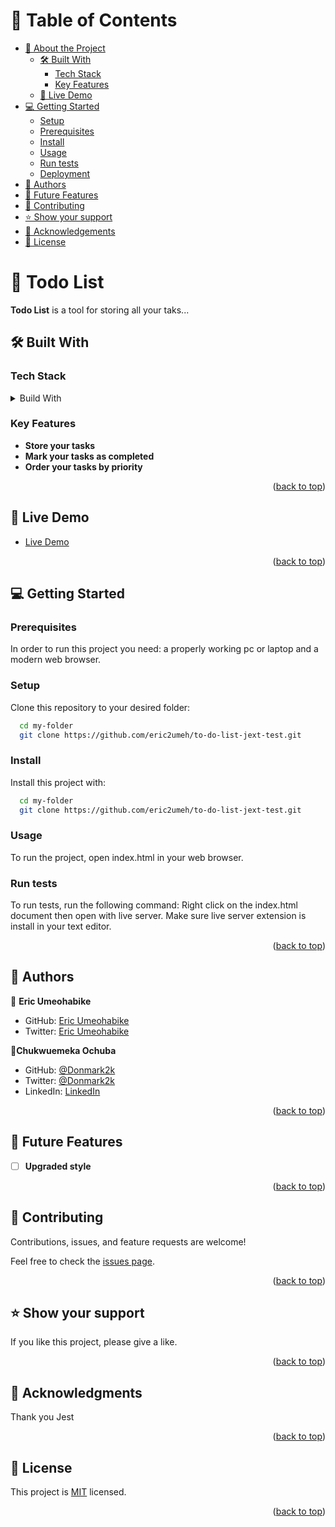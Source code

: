 <a name="readme-top"></a>

# 📗 Table of Contents

- [📖 About the Project](#about-project)
  - [🛠 Built With](#built-with)
    - [Tech Stack](#tech-stack)
    - [Key Features](#key-features)
  - [🚀 Live Demo](#live-demo)
- [💻 Getting Started](#getting-started)
  - [Setup](#setup)
  - [Prerequisites](#prerequisites)
  - [Install](#install)
  - [Usage](#usage)
  - [Run tests](#run-tests)
  - [Deployment](#deployment)
- [👥 Authors](#authors)
- [🔭 Future Features](#future-features)
- [🤝 Contributing](#contributing)
- [⭐️ Show your support](#support)
- [🙏 Acknowledgements](#acknowledgements)
- [📝 License](#license)

# 📖 Todo List <a name="about-project"></a>

**Todo List** is a tool for storing all your taks...

## 🛠 Built With <a name="built-with"></a>

### Tech Stack <a name="tech-stack"></a>

<details>
  <summary>Build With</summary>
  <ul>
    <li><a href="https://html.com/">HTML</a></li>
    <li><a href="https://developer.mozilla.org/en-US/docs/Web/CSS">CSS</a></li>
    <li><a href="https://www.javascript.com/">JavaScript</a></li>
  </ul>
</details>

### Key Features <a name="key-features"></a>

- **Store your tasks**
- **Mark your tasks as completed**
- **Order your tasks by priority**

<p align="right">(<a href="#readme-top">back to top</a>)</p>

## 🚀 Live Demo <a name="live-demo"></a>

- [Live Demo](https://eric2umeh.github.io/to-do-list-jest-test/dist/)

<p align="right">(<a href="#readme-top">back to top</a>)</p>

## 💻 Getting Started <a name="getting-started"></a>

### Prerequisites

In order to run this project you need: a properly working pc or laptop and a modern web browser.

### Setup

Clone this repository to your desired folder:

```sh
  cd my-folder
  git clone https://github.com/eric2umeh/to-do-list-jext-test.git
```

### Install

Install this project with:

```sh
  cd my-folder
  git clone https://github.com/eric2umeh/to-do-list-jext-test.git
```

### Usage

To run the project, open index.html in your web browser.

### Run tests

To run tests, run the following command: Right click on the index.html document then open with live server. Make sure live server extension is install in your text editor.

<p align="right">(<a href="#readme-top">back to top</a>)</p>

## 👥 Authors <a name="authors"></a>

👤 **Eric Umeohabike**

- GitHub: [Eric Umeohabike](https://github.com/eric2umeh)
- Twitter: [Eric Umeohabike](https://twitter.com/King_Eric_)


👤**Chukwuemeka Ochuba**

- GitHub: [@Donmark2k](https://github.com/Donmark2k)
- Twitter: [@Donmark2k](https://twitter.com/donmark2k)
- LinkedIn: [LinkedIn](https://www.linkedin.com/in/chukwuemeka-ochuba/)

<p align="right">(<a href="#readme-top">back to top</a>)</p>

## 🔭 Future Features <a name="future-features"></a>

- [ ] **Upgraded style**

<p align="right">(<a href="#readme-top">back to top</a>)</p>

## 🤝 Contributing <a name="contributing"></a>

Contributions, issues, and feature requests are welcome!

Feel free to check the [issues page](https://github.com/eric2umeh/to-do-list-jest-test/issues).

<p align="right">(<a href="#readme-top">back to top</a>)</p>

## ⭐️ Show your support <a name="support"></a>

If you like this project, please give a like.

<p align="right">(<a href="#readme-top">back to top</a>)</p>

## 🙏 Acknowledgments <a name="acknowledgements"></a>

Thank you Jest 

<p align="right">(<a href="#readme-top">back to top</a>)</p>

## 📝 License <a name="license"></a>

This project is [MIT](MIT.md) licensed.

<p align="right">(<a href="#readme-top">back to top</a>)</p>